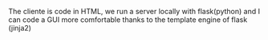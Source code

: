 The cliente is code in HTML, we run a server locally with flask(python) 
and I can code a GUI more comfortable thanks to the template engine of 
flask (jinja2)
